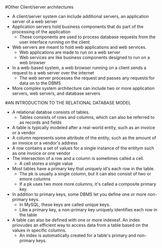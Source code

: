 #Other Client/server architectures
- A client/server system can include additional servers, an application server ot a web server 
- Application servers hold business components that do part of the processing of the application 
    - These components are used to process database requests from the user interface running on the client 
- Web servers are meant to hold web applications and web services. 
    - Web applications are made to run on a web server 
    - Web services are like business components designed to run on a web browser
- In a web-based system, a web browser running on a client sends a request to a web server over the internet 
    - The web server processes the request and passes any requests for data on to the DBMS 
- More complex system architecture can include two or more application servers, web servers, and database servers 

#AN INTRODUCTION TO THE RELATIONAL DATABASE MODEL 
- A relational databse consists of tables.  
    - Tables consists of rows and columns, which can also be referred to as records and fields 
- A table is typically modeled after a real-world entity, such as an invoice or a vendor 
- A column represents some attribute of the entity, such as the amount of an invoice or a vendor's address
- A row contains a set of values for a single instance of the entitym such as one invoice or one vendor
- The intersection of a row and a column is sometimes called a cell. 
    - A cell stores a single value 
- Most tables have a primary key that uniquely id's each row in the table. 
    - The pk is usually a single column, but it can also consist of two or emore columns
    - If a pk uses two more more columns, it's called a composite primary key.
- In addition to primary keys, some DBMS let you define one or more non-primary keys.
    - In MySQL, these keys are called unique keys. 
    - Like a primary key, a non-primary key uniquely identifies each row in the table 
- A table can also be defined with one or more indexesf. An index priovudes an efficient way to access 
    data from a table based on the values in specific columns.
    - An index is automatically created for a table's primary and non-primary keys.



